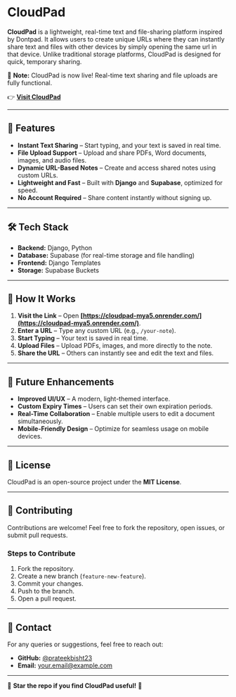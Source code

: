 # CloudPad

**CloudPad** is a lightweight, real-time text and file-sharing platform inspired by Dontpad. It allows users to create unique URLs where they can instantly share text and files with other devices by simply opening the same url in that device. Unlike traditional storage platforms, CloudPad is designed for quick, temporary sharing.

🚨 **Note:** CloudPad is now live! Real-time text sharing and file uploads are fully functional.

👉 **[Visit CloudPad](https://cloudpad-mya5.onrender.com/)**  

---

## 🚀 Features

- **Instant Text Sharing** – Start typing, and your text is saved in real time.  
- **File Upload Support** – Upload and share PDFs, Word documents, images, and audio files.  
- **Dynamic URL-Based Notes** – Create and access shared notes using custom URLs.  
- **Lightweight and Fast** – Built with **Django** and **Supabase**, optimized for speed.  
- **No Account Required** – Share content instantly without signing up.  

---

## 🛠️ Tech Stack

- **Backend:** Django, Python  
- **Database:** Supabase (for real-time storage and file handling)  
- **Frontend:** Django Templates  
- **Storage:** Supabase Buckets  

---

## 📌 How It Works

1. **Visit the Link** – Open **[https://cloudpad-mya5.onrender.com/](https://cloudpad-mya5.onrender.com/)**.  
2. **Enter a URL** – Type any custom URL (e.g., `/your-note`).  
3. **Start Typing** – Your text is saved in real time.  
4. **Upload Files** – Upload PDFs, images, and more directly to the note.  
5. **Share the URL** – Others can instantly see and edit the text and files.  

---

## 🎯 Future Enhancements

- **Improved UI/UX** – A modern, light-themed interface.  
- **Custom Expiry Times** – Users can set their own expiration periods.  
- **Real-Time Collaboration** – Enable multiple users to edit a document simultaneously.  
- **Mobile-Friendly Design** – Optimize for seamless usage on mobile devices.  

---

## 📜 License

CloudPad is an open-source project under the **MIT License**.

---

## 🤝 Contributing

Contributions are welcome! Feel free to fork the repository, open issues, or submit pull requests.

### Steps to Contribute

1. Fork the repository.  
2. Create a new branch (`feature-new-feature`).  
3. Commit your changes.  
4. Push to the branch.  
5. Open a pull request.  

---

## 📧 Contact

For any queries or suggestions, feel free to reach out:

- **GitHub:** [@prateekbisht23](https://github.com/prateekbisht23)  
- **Email:** [your.email@example.com](mailto:prateekbisht04@gmail.com)  

---

🌟 **Star the repo if you find CloudPad useful!** 🚀  

